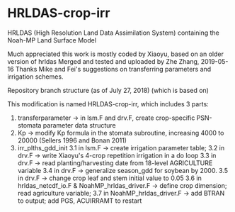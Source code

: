 # HRLDAS-crop-irr

HRLDAS (High Resolution Land Data Assimilation System) containing the Noah-MP Land Surface Model

Much appreciated this work is mostly coded by Xiaoyu, based on an older version of hrldas 
Merged and tested and uploaded by Zhe Zhang, 2019-05-16
Thanks Mike and Fei's suggestions on transferring parameters and irrigation schemes.

Repository branch structure (as of July 27, 2018) (which is based on)

This modification is named HRLDAS-crop-irr, which includes 3 parts:
1. transferparameter -> in lsm.F and drv.F, create crop-specific PSN-stomata parameter data structure 
2. Kp -> modify Kp formula in the stomata subroutine, increasing 4000 to 20000 (Sellers 1996 and Bonan 2011)
3. irr_plths_gdd_init 
3.1 in lsm.F -> create irrigation parameter table;
3.2 in drv.F -> write Xiaoyu's 4-crop repetition irrigation in a do loop
3.3 in drv.F -> read planting/harvesting date from 18-level AGRICULTURE variable
3.4 in drv.F -> generalize season_gdd for soybean by 2000.
3.5 in drv.F -> change crop leaf and stem initial value to 0.05
3.6 in hrldas_netcdf_io.F & NoahMP_hrldas_driver.F -> define crop dimension; read agriculture variable; 
3.7 in NoahMP_hrldas_driver.F -> add BTRAN to output; add PGS, ACUIRRAMT to restart
